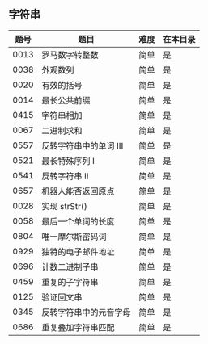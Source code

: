 ## 字符串
|题号|题目|难度|在本目录|
|----|----|----|----|
|0013|罗马数字转整数|简单|是|
|0038|外观数列|简单|是|
|0020|有效的括号|简单|是|
|0014|最长公共前缀|简单|是|
|0415|字符串相加|简单|是|
|0067|二进制求和|简单|是|
|0557|反转字符串中的单词 III|简单|是|
|0521|最长特殊序列 Ⅰ|简单|是|
|0541|反转字符串 II|简单|是|
|0657|机器人能否返回原点|简单|是|
|0028|实现 strStr()|简单|是|
|0058|最后一个单词的长度|简单|是|
|0804|唯一摩尔斯密码词|简单|是|
|0929|独特的电子邮件地址|简单|是|
|0696|计数二进制子串|简单|是|
|0459|重复的子字符串|简单|是|
|0125|验证回文串|简单|是|
|0345|反转字符串中的元音字母|简单|是|
|0686|重复叠加字符串匹配|简单|是|